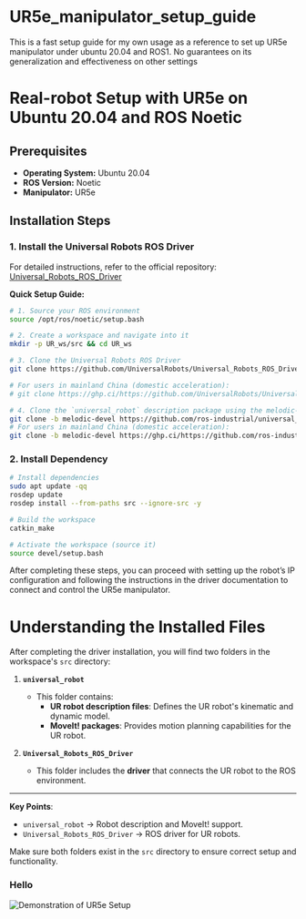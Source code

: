# UR5e_manipulator_setup_guide
This is a fast setup guide for my own usage as a reference to set up UR5e manipulator under ubuntu 20.04 and ROS1. No guarantees on its generalization and effectiveness on other settings
# Real-robot Setup with UR5e on Ubuntu 20.04 and ROS Noetic

## Prerequisites

- **Operating System:** Ubuntu 20.04
- **ROS Version:** Noetic
- **Manipulator:** UR5e

## Installation Steps

### 1. Install the Universal Robots ROS Driver

For detailed instructions, refer to the official repository:  
[Universal_Robots_ROS_Driver](https://github.com/UniversalRobots/Universal_Robots_ROS_Driver)

**Quick Setup Guide:**

```bash
# 1. Source your ROS environment
source /opt/ros/noetic/setup.bash

# 2. Create a workspace and navigate into it
mkdir -p UR_ws/src && cd UR_ws

# 3. Clone the Universal Robots ROS Driver
git clone https://github.com/UniversalRobots/Universal_Robots_ROS_Driver.git src/Universal_Robots_ROS_Driver

# For users in mainland China (domestic acceleration):
# git clone https://ghp.ci/https://github.com/UniversalRobots/Universal_Robots_ROS_Driver.git src/Universal_Robots_ROS_Driver

# 4. Clone the `universal_robot` description package using the melodic-devel branch
git clone -b melodic-devel https://github.com/ros-industrial/universal_robot.git src/universal_robot
# For users in mainland China (domestic acceleration):
git clone -b melodic-devel https://ghp.ci/https://github.com/ros-industrial/universal_robot.git src/universal_robot
```
### 2. Install Dependency
```bash
# Install dependencies
sudo apt update -qq
rosdep update
rosdep install --from-paths src --ignore-src -y

# Build the workspace
catkin_make

# Activate the workspace (source it)
source devel/setup.bash
```
After completing these steps, you can proceed with setting up the robot’s IP configuration and following the instructions in the driver documentation to connect and control the UR5e manipulator.

# Understanding the Installed Files

After completing the driver installation, you will find two folders in the workspace's `src` directory:

1. **`universal_robot`**  
   - This folder contains:
     - **UR robot description files**: Defines the UR robot's kinematic and dynamic model.  
     - **MoveIt! packages**: Provides motion planning capabilities for the UR robot.  

2. **`Universal_Robots_ROS_Driver`**  
   - This folder includes the **driver** that connects the UR robot to the ROS environment.

---

**Key Points**:  
- `universal_robot` → Robot description and MoveIt! support.  
- `Universal_Robots_ROS_Driver` → ROS driver for UR robots.  

Make sure both folders exist in the `src` directory to ensure correct setup and functionality.
### Hello
![Demonstration of UR5e Setup](./assets/start_demo.gif)
